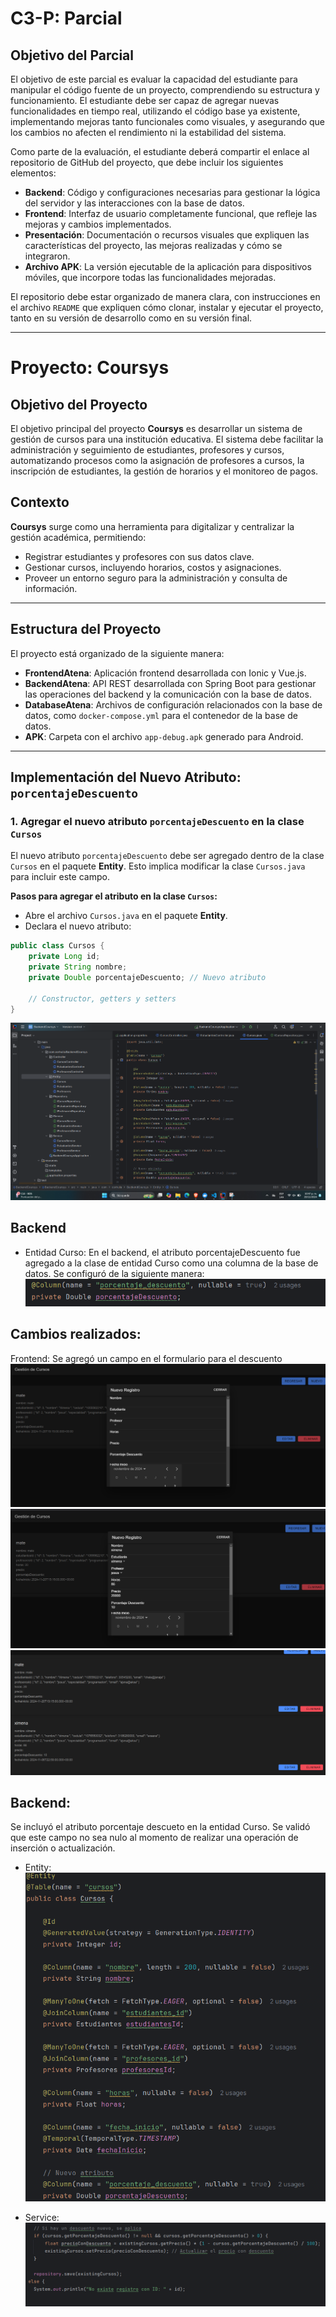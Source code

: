 # C3-P: Parcial

## Objetivo del Parcial

El objetivo de este parcial es evaluar la capacidad del estudiante para manipular el código fuente de un proyecto, comprendiendo su estructura y funcionamiento. El estudiante debe ser capaz de agregar nuevas funcionalidades en tiempo real, utilizando el código base ya existente, implementando mejoras tanto funcionales como visuales, y asegurando que los cambios no afecten el rendimiento ni la estabilidad del sistema.

Como parte de la evaluación, el estudiante deberá compartir el enlace al repositorio de GitHub del proyecto, que debe incluir los siguientes elementos:

- **Backend**: Código y configuraciones necesarias para gestionar la lógica del servidor y las interacciones con la base de datos.
- **Frontend**: Interfaz de usuario completamente funcional, que refleje las mejoras y cambios implementados.
- **Presentación**: Documentación o recursos visuales que expliquen las características del proyecto, las mejoras realizadas y cómo se integraron.
- **Archivo APK**: La versión ejecutable de la aplicación para dispositivos móviles, que incorpore todas las funcionalidades mejoradas.

El repositorio debe estar organizado de manera clara, con instrucciones en el archivo `README` que expliquen cómo clonar, instalar y ejecutar el proyecto, tanto en su versión de desarrollo como en su versión final.

---

# Proyecto: Coursys

## Objetivo del Proyecto

El objetivo principal del proyecto **Coursys** es desarrollar un sistema de gestión de cursos para una institución educativa. El sistema debe facilitar la administración y seguimiento de estudiantes, profesores y cursos, automatizando procesos como la asignación de profesores a cursos, la inscripción de estudiantes, la gestión de horarios y el monitoreo de pagos.

## Contexto

**Coursys** surge como una herramienta para digitalizar y centralizar la gestión académica, permitiendo:

- Registrar estudiantes y profesores con sus datos clave.
- Gestionar cursos, incluyendo horarios, costos y asignaciones.
- Proveer un entorno seguro para la administración y consulta de información.

---

## Estructura del Proyecto

El proyecto está organizado de la siguiente manera:

- **FrontendAtena**: Aplicación frontend desarrollada con Ionic y Vue.js.
- **BackendAtena**: API REST desarrollada con Spring Boot para gestionar las operaciones del backend y la comunicación con la base de datos.
- **DatabaseAtena**: Archivos de configuración relacionados con la base de datos, como `docker-compose.yml` para el contenedor de la base de datos.
- **APK**: Carpeta con el archivo `app-debug.apk` generado para Android.

---

## Implementación del Nuevo Atributo: `porcentajeDescuento`

### 1. **Agregar el nuevo atributo `porcentajeDescuento` en la clase `Cursos`**

El nuevo atributo `porcentajeDescuento` debe ser agregado dentro de la clase `Cursos` en el paquete **Entity**. Esto implica modificar la clase `Cursos.java` para incluir este campo.

**Pasos para agregar el atributo en la clase `Cursos`:**

- Abre el archivo `Cursos.java` en el paquete **Entity**.
- Declara el nuevo atributo:

```java
public class Cursos {
    private Long id;
    private String nombre;
    private Double porcentajeDescuento; // Nuevo atributo

    // Constructor, getters y setters
}
```
![ATRIBUTO](/imagenesbackeng/atrivuto.png)

## Backend
* Entidad Curso: 
En el backend, el atributo porcentajeDescuento fue agregado a la clase de entidad Curso como una columna de la base de datos. Se configuró de la siguiente manera:
![backerng](/imagenesbackeng/cak.png)

## Cambios realizados:
Frontend: Se agregó un campo en el formulario para el descuento
![descuento](/imagenesbackeng/descuento.png)
![descuento](/imagenesbackeng/desc.png)
![descuento](/imagenesbackeng/12.png)

## Backend:

Se incluyó el atributo porcentaje descueto en la entidad Curso.
Se validó que este campo no sea nulo al momento de realizar una operación de inserción o actualización.

* Entity:
![descuento](/imagenesbackeng/7.png)

* Service:
![descuento](/imagenesbackeng/5.png)

 
